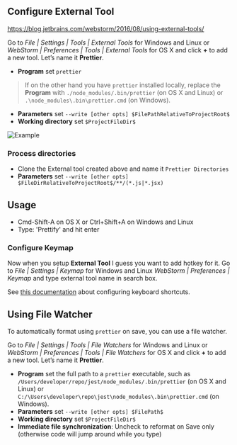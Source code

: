 ## Configure External Tool

https://blog.jetbrains.com/webstorm/2016/08/using-external-tools/

Go to *File | Settings | Tools | External Tools* for Windows and Linux or *WebStorm | Preferences | Tools | External Tools* for OS X and click **+** to add a new tool. Let’s name it **Prettier**.

* **Program** set `prettier`

> If on the other hand you have `prettier` installed locally, replace the **Program** with `./node_modules/.bin/prettier` (on OS X and Linux) or `.\node_modules\.bin\prettier.cmd` (on Windows).

* **Parameters** set `--write [other opts] $FilePathRelativeToProjectRoot$`
* **Working directory** set `$ProjectFileDir$`

![Example](https://raw.githubusercontent.com/prettier/prettier/master/editors/webstorm/with-prettier.png)

### Process directories

* Clone the External tool created above and name it `Prettier Directories`
* **Parameters** set `--write [other opts] $FileDirRelativeToProjectRoot$/**/(*.js|*.jsx)`

## Usage

* Cmd-Shift-A on OS X or Ctrl+Shift+A on Windows and Linux
* Type: 'Prettify' and hit enter

### Configure Keymap

Now when you setup **External Tool** I guess you want to add hotkey for it. Go to *File | Settings | Keymap* for Windows and Linux *WebStorm | Preferences | Keymap* and type external tool name in search box.

See [this documentation](https://www.jetbrains.com/help/webstorm/configuring-keyboard-shortcuts.html) about configuring keyboard shortcuts.

## Using File Watcher

To automatically format using `prettier` on save, you can use a file watcher.

Go to *File | Settings | Tools | File Watchers* for Windows and Linux or *WebStorm | Preferences | Tools | File Watchers* for OS X and click **+** to add a new tool. Let’s name it **Prettier**.

* **Program** set the full path to a `prettier` executable, such as `/Users/developer/repo/jest/node_modules/.bin/prettier` (on OS X and Linux) or `C:/\Users\developer\repo\jest\node_modules\.bin\prettier.cmd` (on Windows).
* **Parameters** set `--write [other opts] $FilePath$`
* **Working directory** set `$ProjectFileDir$`
* **Immediate file synchronization**: Uncheck to reformat on Save only (otherwise code will jump around while you type)
